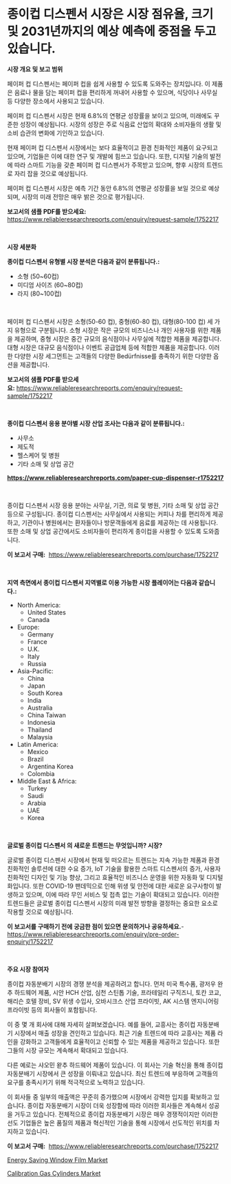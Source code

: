 <p><h1>종이컵 디스펜서 시장은 시장 점유율, 크기 및 2031년까지의 예상 예측에 중점을 두고 있습니다.</h1></p><p><strong>시장 개요 및 보고 범위</strong></p>
<p><p>페이퍼 컵 디스펜서는 페이퍼 컵을 쉽게 사용할 수 있도록 도와주는 장치입니다. 이 제품은 음료나 물을 담는 페이퍼 컵을 편리하게 꺼내어 사용할 수 있으며, 식당이나 사무실 등 다양한 장소에서 사용되고 있습니다.</p><p>페이퍼 컵 디스펜서 시장은 현재 6.8%의 연평균 성장률을 보이고 있으며, 미래에도 꾸준한 성장이 예상됩니다. 시장의 성장은 주로 식음료 산업의 확대와 소비자들의 생활 및 소비 습관의 변화에 기인하고 있습니다.</p><p>현재 페이퍼 컵 디스펜서 시장에서는 보다 효율적이고 환경 친화적인 제품이 요구되고 있으며, 기업들은 이에 대한 연구 및 개발에 힘쓰고 있습니다. 또한, 디지털 기술의 발전에 따라 스마트 기능을 갖춘 페이퍼 컵 디스펜서가 주목받고 있으며, 향후 시장의 트렌드로 자리 잡을 것으로 예상됩니다.</p><p>페이퍼 컵 디스펜서 시장은 예측 기간 동안 6.8%의 연평균 성장률을 보일 것으로 예상되며, 시장의 미래 전망은 매우 밝은 것으로 평가됩니다.</p></p>
<p><strong>보고서의 샘플 PDF를 받으세요:</strong> <a href="https://www.reliableresearchreports.com/enquiry/request-sample/1752217">https://www.reliableresearchreports.com/enquiry/request-sample/1752217</a></p>
<p>&nbsp;</p>
<p><strong>시장 세분화</strong></p>
<p><strong>종이컵 디스펜서 유형별 시장 분석은 다음과 같이 분류됩니다.:</strong></p>
<p><ul><li>소형 (50~60컵)</li><li>미디엄 사이즈 (60~80컵)</li><li>라지 (80~100컵)</li></ul></p>
<p>&nbsp;</p>
<p><p>페이퍼 컵 디스펜서 시장은 소형(50-60 컵), 중형(60-80 컵), 대형(80-100 컵) 세 가지 유형으로 구분됩니다. 소형 시장은 작은 규모의 비즈니스나 개인 사용자를 위한 제품을 제공하며, 중형 시장은 중간 규모의 음식점이나 사무실에 적합한 제품을 제공합니다. 대형 시장은 대규모 음식점이나 이벤트 공급업체 등에 적합한 제품을 제공합니다. 이러한 다양한 시장 세그먼트는 고객들의 다양한 Bedürfnisse를 충족하기 위한 다양한 옵션을 제공합니다.</p></p>
<p><strong>보고서의 샘플 PDF를 받으세요:</strong>&nbsp;<a href="https://www.reliableresearchreports.com/enquiry/request-sample/1752217">https://www.reliableresearchreports.com/enquiry/request-sample/1752217</a></p>
<p>&nbsp;</p>
<p><strong> 종이컵 디스펜서 응용 분야별 시장 산업 조사는 다음과 같이 분류됩니다.:</strong></p>
<p><ul><li>사무소</li><li>제도적</li><li>헬스케어 및 병원</li><li>기타 소매 및 상업 공간</li></ul></p>
<p><strong><a href="https://www.reliableresearchreports.com/paper-cup-dispenser-r1752217">https://www.reliableresearchreports.com/paper-cup-dispenser-r1752217</a></strong></p>
<p>&nbsp;</p>
<p><p>종이컵 디스펜서 시장 응용 분야는 사무실, 기관, 의료 및 병원, 기타 소매 및 상업 공간 등으로 구성됩니다. 종이컵 디스펜서는 사무실에서 사용되는 커피나 차를 편리하게 제공하고, 기관이나 병원에서는 환자들이나 방문객들에게 음료를 제공하는 데 사용됩니다. 또한 소매 및 상업 공간에서도 소비자들이 편리하게 종이컵을 사용할 수 있도록 도와줍니다.</p></p>
<p><strong>이 보고서 구매:</strong>&nbsp; <a href="https://www.reliableresearchreports.com/purchase/1752217">https://www.reliableresearchreports.com/purchase/1752217</a></p>
<p>&nbsp;</p>
<p><strong>지역 측면에서 종이컵 디스펜서 지역별로 이용 가능한 시장 플레이어는 다음과 같습니다.:</strong></p>
<p><ul>
    <li>
        North America:
        <ul>
            <li>United States</li>
            <li>Canada</li>
        </ul>
    </li>
    <li>
        Europe:
        <ul>
            <li>Germany</li>
            <li>France</li>
            <li>U.K.</li>
            <li>Italy</li>
            <li>Russia</li>
        </ul>
    </li>
    <li>
        Asia-Pacific:
        <ul>
            <li>China</li>
            <li>Japan</li>
            <li>South Korea</li>
            <li>India</li>
            <li>Australia</li>
            <li>China Taiwan</li>
            <li>Indonesia</li>
            <li>Thailand</li>
            <li>Malaysia</li>
        </ul>
    </li>
    <li>
        Latin America:
        <ul>
            <li>Mexico</li>
            <li>Brazil</li>
            <li>Argentina Korea</li>
            <li>Colombia</li>
        </ul>
    </li>
    <li>
        Middle East & Africa:
        <ul>
            <li>Turkey</li>
            <li>Saudi</li>
            <li>Arabia</li>
            <li>UAE</li>
            <li>Korea</li>
        </ul>
    </li>
    </ul></p>
<p>&nbsp;</p>
<p><strong>글로벌 종이컵 디스펜서 의 새로운 트렌드는 무엇입니까? 시장?</strong></p>
<p><p>글로벌 종이컵 디스펜서 시장에서 현재 및 떠오르는 트렌드는 지속 가능한 제품과 환경 친화적인 솔루션에 대한 수요 증가, IoT 기술을 활용한 스마트 디스펜서의 증가, 사용자 친화적인 디자인 및 기능 향상, 그리고 효율적인 비즈니스 운영을 위한 자동화 및 디지털화입니다. 또한 COVID-19 팬데믹으로 인해 위생 및 안전에 대한 새로운 요구사항이 발생하고 있으며, 이에 따라 무인 서비스 및 접촉 없는 기술이 확대되고 있습니다. 이러한 트렌드들은 글로벌 종이컵 디스펜서 시장의 미래 발전 방향을 결정하는 중요한 요소로 작용할 것으로 예상됩니다.</p></p>
<p><strong>이 보고서를 구매하기 전에 궁금한 점이 있으면 문의하거나 공유하세요.</strong>- <a href="https://www.reliableresearchreports.com/enquiry/pre-order-enquiry/1752217">https://www.reliableresearchreports.com/enquiry/pre-order-enquiry/1752217</a></p>
<p>&nbsp;</p>
<p><strong>주요 시장 참여자</strong></p>
<p><p>종이컵 자동분배기 시장의 경쟁 분석을 제공하려고 합니다. 먼저 미국 특수품, 광저우 완추 하드웨어 제품, 시안 HCH 산업, 심천 스틴톱 기술, 프라테일리 구직즈니, 토칸 코교, 해리슨 호텔 장비, SV 위생 수입사, 오바시크스 산업 프라이빗, AK 시스템 엔지니어링 프라이빗 등의 회사들이 포함됩니다.</p><p>이 중 몇 개 회사에 대해 자세히 살펴보겠습니다. 예를 들어, 교흥사는 종이컵 자동분배기 시장에서 매출 성장을 견인하고 있습니다. 최근 기술 트렌드에 따라 교흥사는 제품 라인을 강화하고 고객들에게 효율적이고 신뢰할 수 있는 제품을 제공하고 있습니다. 또한 그들의 시장 규모는 계속해서 확대되고 있습니다.</p><p>다른 예로는 샤오민 왇추 하드웨어 제품이 있습니다. 이 회사는 기술 혁신을 통해 종이컵 자동분배기 시장에서 큰 성장을 이뤄내고 있습니다. 최신 트렌드에 부응하며 고객들의 요구를 충족시키기 위해 적극적으로 노력하고 있습니다.</p><p>이 회사들 중 일부의 매출액은 꾸준히 증가했으며 시장에서 강력한 입지를 확보하고 있습니다. 종이컵 자동분배기 시장이 더욱 성장함에 따라 이러한 회사들은 계속해서 성공을 거두고 있습니다. 전체적으로 종이컵 자동분배기 시장은 매우 경쟁적이지만 이러한 선도 기업들은 높은 품질의 제품과 혁신적인 기술을 통해 시장에서 선도적인 위치를 차지하고 있습니다.</p></p>
<p><strong>이 보고서 구매:</strong>&nbsp;&nbsp;<a href="https://www.reliableresearchreports.com/purchase/1752217">https://www.reliableresearchreports.com/purchase/1752217</a></p>
<p><p><a href="https://confirmed-shield-e13.notion.site/Global-Energy-Saving-Window-Film-Market-by-Types-Applications-and-Major-Players-with-Regional-Gro-bbcc9194528f4b39b4f6723e6eb47b4c">Energy Saving Window Film Market</a></p><p><a href="https://github.com/ChiragRP21/Market-Research-Report-List-4/blob/main/calibration-gas-cylinders-market.md">Calibration Gas Cylinders Market</a></p></p>